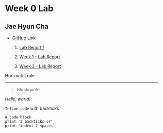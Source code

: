 # __Week 0 Lab__

## Jae Hyun Cha

* [GitHub Link](https://github.com/Jae-Hyun-Cha/cse15l-lab-reports)

    1. [Lab Report 1](https://Jae-Hyun-Cha.github.io/cse15l-lab-reports/lab-report-1-week-0.html)

    2. [Week 1 - Lab Report](https://Jae-Hyun-Cha.github.io/cse15l-lab-reports/lab-report-week1.html)

    3. [Week 3 - Lab Report](https://Jae-Hyun-Cha.github.io/cse15l-lab-reports/lab-report-2-week-3.html)

Horizontal rule:

---

> Blockquote

_Hello, world!_

`Inline code` with backticks

```
# code block
print '3 backticks or'
print 'indent 4 spaces'
```
